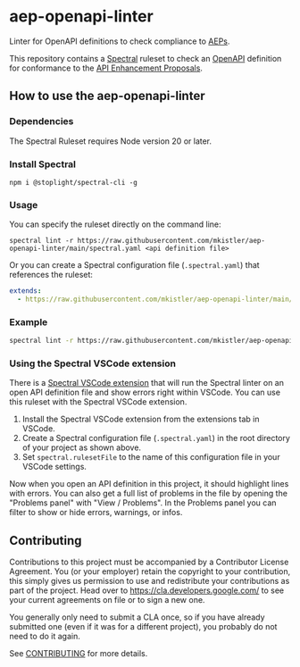 # aep-openapi-linter

Linter for OpenAPI definitions to check compliance to [AEPs].

This repository contains a [Spectral](https://github.com/stoplightio/spectral) ruleset to check
an [OpenAPI] definition for conformance to the [API Enhancement Proposals].

[AEPs]: https://aep.dev
[API Enhancement Proposals]: https://aep.dev
[OpenAPI]: https://www.openapis.org/

## How to use the aep-openapi-linter

### Dependencies

The Spectral Ruleset requires Node version 20 or later.

### Install Spectral

`npm i @stoplight/spectral-cli -g`

### Usage

You can specify the ruleset directly on the command line:

`spectral lint -r https://raw.githubusercontent.com/mkistler/aep-openapi-linter/main/spectral.yaml <api definition file>`

Or you can create a Spectral configuration file (`.spectral.yaml`) that references the ruleset:

```yaml
extends:
  - https://raw.githubusercontent.com/mkistler/aep-openapi-linter/main/spectral.yaml
```

### Example

```bash
spectral lint -r https://raw.githubusercontent.com/mkistler/aep-openapi-linter/main/spectral.yaml petstore.yaml
```

### Using the Spectral VSCode extension

There is a [Spectral VSCode extension](https://marketplace.visualstudio.com/items?itemName=stoplight.spectral) that will run the Spectral linter on an open API definition file and show errors right within VSCode.  You can use this ruleset with the Spectral VSCode extension.

1. Install the Spectral VSCode extension from the extensions tab in VSCode.
2. Create a Spectral configuration file (`.spectral.yaml`) in the root directory of your project
as shown above.
3. Set `spectral.rulesetFile` to the name of this configuration file in your VSCode settings.

Now when you open an API definition in this project, it should highlight lines with errors.
You can also get a full list of problems in the file by opening the "Problems panel" with "View / Problems".  In the Problems panel you can filter to show or hide errors, warnings, or infos.

## Contributing

Contributions to this project must be accompanied by a Contributor License
Agreement. You (or your employer) retain the copyright to your contribution,
this simply gives us permission to use and redistribute your contributions as
part of the project. Head over to <https://cla.developers.google.com/> to see
your current agreements on file or to sign a new one.

You generally only need to submit a CLA once, so if you have already submitted
one (even if it was for a different project), you probably do not need to do it
again.

See [CONTRIBUTING](./CONTRIBUTING.md) for more details.
